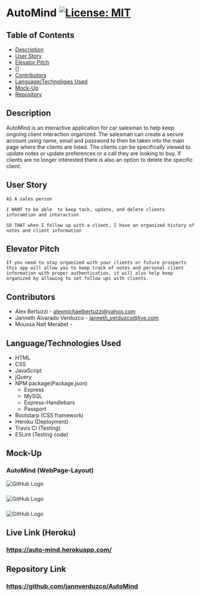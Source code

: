 # AutoMind [![License: MIT](https://img.shields.io/badge/License-MIT-yellow.svg)](https://opensource.org/licenses/MIT)

## Table of Contents
  * [Description](#Description)
  * [User Story](#User-Story)
  * [Elevator Pitch](#Elevator-Pitch)
  * []
  * [Contributors](#Contributors)
  * [Language/Technoligies Used](#Language/Technologies-Used)
  * [Mock-Up](#Mock-Up)    
  * [Repository](#Repository-Link)


## Description 
AutoMind is an interactive application for car salesman to help keep ongoing client interaction organized. The salesman can create a secure account using name, email and password to then be taken into the main page where the clients are listed. The clients can be specifically viewed to update notes or update preferences or a call they are looking to buy. If clients are no longer interested there is also an option to delete the specific client.

## User Story
```
AS A sales person

I WANT to be able  to keep tack, update, and delete clients inforamtion and interaction

SO THAT when I follow up with a client, I have an organized history of notes and client information
```
## Elevator Pitch
```
If you need to stay organized with your clients or future prospects this app will allow you to keep track of notes and personal client information with proper authentication, it will also help keep organized by allowing to set follow ups with clients. 
```
## Contributors
* Alex Bertuzzi - alexmichaelbertuzzi@yahoo.com
* Janneth Alvarado Verduzco - janneth_verduzco@live.com
* Moussa Nait Merabet -

## Language/Technologies Used
* HTML
* CSS
* JavaScript
* jQuery
* NPM package(Package.json)
   * Express
   * MySQL
   * Express-Handlebars
   * Passport
* Bootstarp (CSS framework)
* Heroku (Deployment)
* Travis CI (Testing)
* ESLint (Testing code)

## Mock-Up 

### AutoMind (WebPage-Layout)
![GitHub Logo](Assets/)

### 
![GitHub Logo](Assets/)

### 
![GitHub Logo](Assets/)

## Live Link (Heroku)
### https://auto-mind.herokuapp.com/

## Repository Link
### https://github.com/jannverduzco/AutoMind